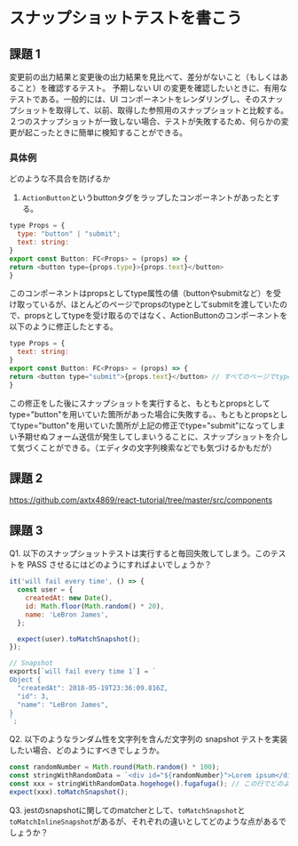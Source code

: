 # スナップショットテストを書こう

## 課題 1

変更前の出力結果と変更後の出力結果を見比べて、差分がないこと（もしくはあること）を確認するテスト。
予期しない UI の変更を確認したいときに、有用なテストである。一般的には、UI コンポーネントをレンダリングし、そのスナップショットを取得して、以前、取得した参照用のスナップショットと比較する。２つのスナップショットが一致しない場合、テストが失敗するため、何らかの変更が起こったときに簡単に検知することができる。

### 具体例

どのような不具合を防げるか

1. `ActionButton`というbuttonタグをラップしたコンポーネントがあったとする。
```javascript
type Props = {
  type: "button" | "submit";
  text: string:
}
export const Button: FC<Props> = (props) => {
return <button type={props.type}>{props.text}</button>
}

```

このコンポーネントはpropsとしてtype属性の値（buttonやsubmitなど）を受け取っているが、ほとんどのページでpropsのtypeとしてsubmitを渡していたので、propsとしてtypeを受け取るのではなく、ActionButtonのコンポーネントを以下のように修正したとする。

```javascript
type Props = {
  text: string:
}
export const Button: FC<Props> = (props) => {
return <button type="submit">{props.text}</button> // すべてのページでtype="submit"を指定しても良いと勘違いし、ベタ書きをしてしまったケース
}

```

この修正をした後にスナップショットを実行すると、もともとpropsとしてtype="button"を用いていた箇所があった場合に失敗する。、もともとpropsとしてtype="button"を用いていた箇所が上記の修正でtype="submit"になってしまい予期せぬフォーム送信が発生してしまいうることに、スナップショットを介して気づくことができる。（エディタの文字列検索などでも気づけるかもだが）



## 課題 2

https://github.com/axtx4869/react-tutorial/tree/master/src/components

## 課題 3

Q1. 以下のスナップショットテストは実行すると毎回失敗してしまう。このテストを PASS させるにはどのようにすればよいでしょうか？

```javascript
it('will fail every time', () => {
  const user = {
    createdAt: new Date(),
    id: Math.floor(Math.random() * 20),
    name: 'LeBron James',
  };

  expect(user).toMatchSnapshot();
});

// Snapshot
exports[`will fail every time 1`] = `
Object {
  "createdAt": 2018-05-19T23:36:09.816Z,
  "id": 3,
  "name": "LeBron James",
}
`;
```

Q2. 以下のようなランダム性を文字列を含んだ文字列の snapshot テストを実装したい場合、どのようにすべきでしょうか。

```javascript
const randomNumber = Math.round(Math.random() * 100);
const stringWithRandomData = `<div id="${randomNumber}">Lorem ipsum</div>`; // ←stringWithRandomDataに対してのsnapshotを作成したい
const xxx = stringWithRandomData.hogehoge().fugafuga(); // この行でどのような処理を行ってあげればよいでしょうか
expect(xxx).toMatchSnapshot();
```

Q3. jestのsnapshotに関してのmatcherとして、`toMatchSnapshot`と`toMatchInlineSnapshot`があるが、それぞれの違いとしてどのような点があるでしょうか？

